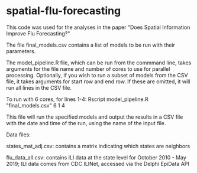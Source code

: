 # spatial-flu-forecasting

This code was used for the analyses in the paper "Does Spatial Information Improve Flu Forecasting?"

The file final_models.csv contains a list of models to be run with their parameters.

The model_pipeline.R file, which can be run from the commmand line, takes arguments for the file name and number of cores to use for parallel processing. Optionally, if you wish to run a subset of models from the CSV file, it takes arguments for start row and end row. If these are omitted, it will run all lines in the CSV file.

To run with 6 cores, for lines 1-4:
Rscript model_pipeline.R "final_models.csv" 6 1 4

This file will run the specified models and output the results in a CSV file with the date and time of the run, using the name of the input file.

Data files:

states_mat_adj.csv: contains a matrix indicating which states are neighbors

flu_data_all.csv: contains ILI data at the state level for October 2010 - May 2019; ILI data comes from CDC ILINet, accessed via the Delphi EpiData API


